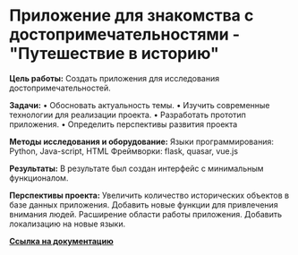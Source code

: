# Приложение для знакомства с достопримечательностями - "Путешествие в историю"

**Цель работы:** Создать приложения для исследования достопримечательностей.

**Задачи:** 
• Обосновать актуальность темы.
• Изучить современные технологии для реализации проекта.
• Разработать прототип приложения.
• Определить перспективы развития проекта

**Методы исследования и оборудование:** 
Языки программирования: Python, Java-script, HTML
Фреймворки: flask, quasar, vue.js

**Результаты:** В результате был создан интерфейс с минимальным функционалом.

**Перспективы проекта:** Увеличить количество исторических объектов в базе данных приложения. Добавить новые функции для привлечения внимания людей. Расширение области работы приложения. Добавить локализацию на новые языки.

[**Ссылка на документацию**](/docs/)
